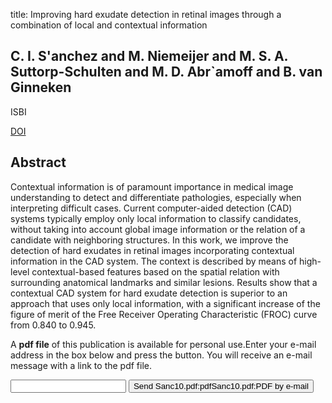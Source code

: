 title: Improving hard exudate detection in retinal images through a combination of local and contextual information

## C. I. S'anchez and M. Niemeijer and M. S. A. Suttorp-Schulten and M. D. Abr`amoff and B. van Ginneken
ISBI

<a href="https://doi.org/10.1109/ISBI.2010.5490429">DOI</a>

## Abstract
Contextual information is of paramount importance in medical image understanding to detect and differentiate pathologies, especially when interpreting difficult cases. Current computer-aided detection (CAD) systems typically employ only local information to classify candidates, without taking into account global image information or the relation of a candidate with neighboring structures. In this work, we improve the detection of hard exudates in retinal images incorporating contextual information in the CAD system. The context is described by means of high-level contextual-based features based on the spatial relation with surrounding anatomical landmarks and similar lesions. Results show that a contextual CAD system for hard exudate detection is superior to an approach that uses only local information, with a significant increase of the figure of merit of the Free Receiver Operating Characteristic (FROC) curve from 0.840 to 0.945.

A <b>pdf file</b> of this publication is available for personal use.Enter your e-mail address in the box below and press the button. You will receive an e-mail message with a link to the pdf file.
<form action="sender.php">  <input type="text" name="email">  <input type="submit" value="Send Sanc10.pdf:pdfSanc10.pdf:PDF by e-mail"></form>